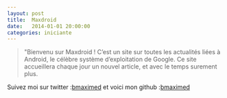 ```yaml
---
layout: post
title:  Maxdroid
date:   2014-01-01 20:00:00
categories: iniciante
---
```


> "Bienvenu sur Maxdroid !
C’est un site sur toutes les actualités liées à Android, le célèbre système d’exploitation de Google.
Ce site accueillera chaque jour un nouvel article, et avec le temps surement plus. 


Suivez moi sur twitter :[bmaximed](https://twitter.com/hautebas1)
et voici mon github :[bmaximed](https://github.com/bmaximed) 

 
